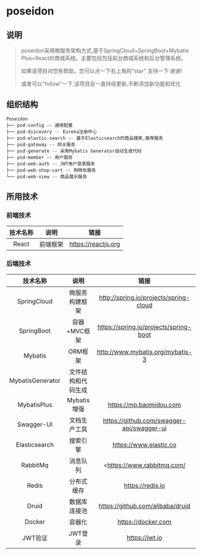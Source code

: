 # poseidon

## 说明

> poseidon采用微服务架构方式,基于SpringCloud+SpringBoot+Mybatis Plus+React的商城系统。主要包括包括前台商城系统和后台管理系统。
>
> 如果该项目对您有帮助，您可以点一下右上角的"star" 支持一下 谢谢!
>
> 或者可以"follow"一下,该项目会一直持续更新,不断添加新功能和优化

## 组织结构

```
Poseidon
├── psd-config -- 通用配置
├── psd-discovery -- Eureka注册中心
├── psd-elastic-search -- 基于Elasticsearch的商品搜索,推荐服务
├── psd-gateway -- 网关服务
├── psd-generate -- 采用Mybatis Generator自动生成代码
├── psd-member -- 用户服务
├── psd-web-auth -- JWT用户登录服务
├── psd-web-shop-cart -- 购物车服务
└── psd-web-view -- 商品展示服务
```

## 所用技术

### 前端技术

| 技术名称 |   说明   |        链接         |
| :------: | :------: | :-----------------: |
|  React   | 前端框架 | https://reactjs.org |

### 后端技术

|     技术名称     |        说明        |                    链接                     |
| :--------------: | :----------------: | :-----------------------------------------: |
|   SpringCloud    |   微服务构建框架   |   http://spring.io/projects/spring-cloud    |
|    SpringBoot    |    容器+MVC框架    |   https://spring.io/projects/spring-boot    |
|     Mybatis      |      ORM框架       |      http://www.mybatis.org/mybatis-3       |
| MybatisGenerator | 文件结构和代码生成 |                                             |
|   MybatisPlus    |    Mybatis增强     |           https://mp.baomidou.com           |
|    Swagger-UI    |    文档生产工具    | <https://github.com/swagger-api/swagger-ui> |
|  Elasticsearch   |      搜索引擎      |           https://www.elastic.co            |
|     RabbitMq     |      消息队列      |         <https://www.rabbitmq.com/          |
|      Redis       |     分布式缓存     |              https://redis.io               |
|      Druid       |    数据库连接池    |      https://github.com/alibaba/druid       |
|      Docker      |       容器化       |             https://docker.com              |
|     JWT验证      |      JWT登录       |               https://jwt.io                |
